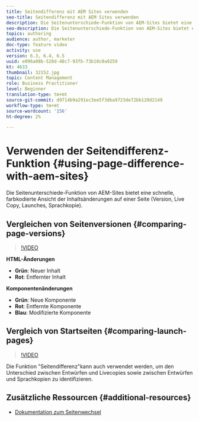 ```yaml
---
title: Seitendifferenz mit AEM Sites verwenden
seo-title: Seitendifferenz mit AEM Sites verwenden
description: Die Seitenunterschiede-Funktion von AEM-Sites bietet eine schnelle, farbkodierte Ansicht der Inhaltsänderungen auf einer Seite (Version, Live Copy, Launches, Sprachkopie).
seo-description: Die Seitenunterschiede-Funktion von AEM-Sites bietet eine schnelle, farbkodierte Ansicht der Inhaltsänderungen auf einer Seite (Version, Live Copy, Launches, Sprachkopie).
topics: authoring
audience: author, marketer
doc-type: feature video
activity: use
version: 6.3, 6.4, 6.5
uuid: e096a08b-528d-48c7-93fb-73b10c0a9259
kt: 4633
thumbnail: 32152.jpg
topic: Content Management
role: Business Practitioner
level: Beginner
translation-type: tm+mt
source-git-commit: d9714b9a291ec3ee5f3dba9723de72bb120d2149
workflow-type: tm+mt
source-wordcount: '156'
ht-degree: 2%

---
```



# Verwenden der Seitendifferenz-Funktion {#using-page-difference-with-aem-sites}

Die Seitenunterschiede-Funktion von AEM-Sites bietet eine schnelle, farbkodierte Ansicht der Inhaltsänderungen auf einer Seite (Version, Live Copy, Launches, Sprachkopie).

## Vergleichen von Seitenversionen {#comparing-page-versions}

>[!VIDEO](https://video.tv.adobe.com/v/32152?quality=9&learn=on)

**HTML-Änderungen**

* **Grün**: Neuer Inhalt
* **Rot**: Entfernter Inhalt

**Komponentenänderungen**

* **Grün**: Neue Komponente
* **Rot**: Entfernte Komponente
* **Blau**: Modifizierte Komponente

## Vergleich von Startseiten {#comparing-launch-pages}

>[!VIDEO](https://video.tv.adobe.com/v/17746/?quality=9&learn=on)

Die Funktion &quot;Seitendifferenz&quot;kann auch verwendet werden, um den Unterschied zwischen Entwürfen und Livecopies sowie zwischen Entwürfen und Sprachkopien zu identifizieren.

## Zusätzliche Ressourcen {#additional-resources}

* [Dokumentation zum Seitenwechsel](https://docs.adobe.com/content/help/en/experience-manager-65/authoring/siteandpage/page-diff.html)
